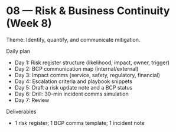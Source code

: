 # 08 — Risk & Business Continuity (Week 8)

Theme: Identify, quantify, and communicate mitigation.

Daily plan
- Day 1: Risk register structure (likelihood, impact, owner, trigger)
- Day 2: BCP communication map (internal/external)
- Day 3: Impact comms (service, safety, regulatory, financial)
- Day 4: Escalation criteria and playbook snippets
- Day 5: Draft a risk update note and a BCP status
- Day 6: Drill: 30-min incident comms simulation
- Day 7: Review

Deliverables
- 1 risk register; 1 BCP comms template; 1 incident note
